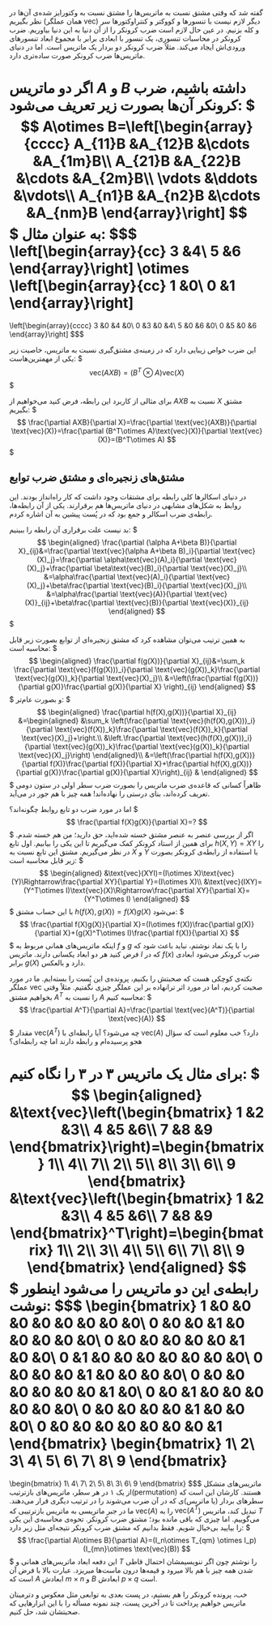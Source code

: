 گفته شد که وقتی مشتق نسبت به ماتریس‌ها را مشتق نسبت به وکتورایز شده‌ی آن‌ها در نظر بگیریم (همان عملگر $\text{vec}$) دیگر لازم نیست با تنسورها و کووکتر و کنتراوکتورها سر و کله بزنیم. در عین حال لازم است ضرب کرونکر را از آن دنیا به این دنیا بیاوریم. ضرب کرونکر در محاسبات تنسوری، یک تنسور با ابعادی برابر با مجموع ابعاد تنسورهای ورودی‌اش ایجاد می‌کند. مثلاً ضرب کرونکر دو بردار یک ماتریس است. اما در دنیای ماتریس‌ها ضرب کرونکر صورت ساده‌تری دارد.

اگر دو ماتریس $A$ و $B$ داشته باشیم، ضرب کرونکر آن‌ها بصورت زیر تعریف می‌شود:
$$$
A\otimes B=\left[\begin{array}{cccc}
A_{11}B &A_{12}B &\cdots &A_{1m}B\\
A_{21}B &A_{22}B &\cdots &A_{2m}B\\
\vdots &\ddots &\vdots\\
A_{n1}B &A_{n2}B &\cdots &A_{nm}B
\end{array}\right]
$$$
به عنوان مثال:
$$$
\left[\begin{array}{cc}
3 &4\\
5 &6
\end{array}\right]
\otimes
\left[\begin{array}{cc}
1 &0\\
0 &1
\end{array}\right]
=
\left[\begin{array}{cccc}
3 &0 &4 &0\\
0 &3 &0 &4\\
5 &0 &6 &0\\
0 &5 &0 &6
\end{array}\right]
$$$

این ضرب خواص زیبایی دارد که در زمینه‌ی مشتق‌گیری نسبت به ماتریس، خاصیت زیر یکی از مهمترین‌هاست:
$$$
\text{vec}(AXB)=(B^T\otimes A)\text{vec}(X)
$$$

برای مثالی از کاربرد این رابطه، فرض کنید می‌خواهیم از $AXB$ نسبت به $X$ مشتق بگیریم:
$$$
\frac{\partial AXB}{\partial X}=\frac{\partial \text{vec}(AXB)}{\partial \text{vec}(X)}=\frac{\partial (B^T\otimes A)\text{vec}(X)}{\partial \text{vec}(X)}=(B^T\otimes A)
$$$

## مشتق‌های زنجیره‌ای و مشتق ضرب توابع
در دنیای اسکالرها کلی رابطه برای مشتقات وجود داشت که کار راه‌انداز بودند. این  روابط به شکل‌های مشابهی در دنیای ماتریس‌ها هم برقرارند. یکی از آن رابطه‌ها، رابطه‌ی ضرب اسکالر و جمع بود که در پُست پیشین به آن اشاره کردم.

بد نیست علت برقراری آن رابطه را ببینیم:
$$$
\begin{aligned}
\frac{\partial (\alpha A+\beta B)}{\partial X}_{ij}&=\frac{\partial \text{vec}(\alpha A+\beta B)_i}{\partial \text{vec}(X)_j}=\frac{\partial \alpha\text{vec}(A)_i}{\partial \text{vec}(X)_j}+\frac{\partial \beta\text{vec}(B)_i}{\partial \text{vec}(X)_j}\\
&=\alpha\frac{\partial \text{vec}(A)_i}{\partial \text{vec}(X)_j}+\beta\frac{\partial \text{vec}(B)_i}{\partial \text{vec}(X)_j}\\
&=\alpha\frac{\partial \text{vec}(A)}{\partial \text{vec}(X)}_{ij}+\beta\frac{\partial \text{vec}(B)}{\partial \text{vec}(X)}_{ij}
\end{aligned}
$$$

به همین ترتیب می‌توان مشاهده کرد که مشتق زنجیره‌ای از توابع بصورت زیر قابل محاسبه است:
$$$
\begin{aligned}
\frac{\partial f(g(X))}{\partial X}_{ij}&=\sum_k \frac{\partial \text{vec}(f(g(X)))_i}{\partial \text{vec}(g(X))_k}\frac{\partial \text{vec}(g(X))_k}{\partial \text{vec}(X)_j}\\
&=\left(\frac{\partial f(g(X))}{\partial g(X)}\frac{\partial g(X)}{\partial X} \right)_{ij}
\end{aligned}
$$$
و بصورت عام‌تر:
$$$
\begin{aligned}
\frac{\partial h(f(X),g(X))}{\partial X}_{ij} &=\begin{aligned}
&\sum_k \left(\frac{\partial \text{vec}(h(f(X),g(X)))_i}{\partial \text{vec}(f(X))_k}\frac{\partial \text{vec}(f(X))_k}{\partial \text{vec}(X)_j}+\right.\\
&\left.\frac{\partial \text{vec}(h(f(X),g(X)))_i}{\partial \text{vec}(g(X))_k}\frac{\partial \text{vec}(g(X))_k}{\partial \text{vec}(X)_j}\right)
\end{aligned}\\
&=\left(\frac{\partial h(f(X),g(X))}{\partial f(X)}\frac{\partial f(X)}{\partial X}+\frac{\partial h(f(X),g(X))}{\partial g(X)}\frac{\partial g(X)}{\partial X}\right)_{ij} &
\end{aligned}
$$$
ظاهراً کسانی که قاعده‌ی ضرب ماتریس را بصورت ضرب سطر اولی در ستون دومی تعریف کرده‌اند، بنای درستی را نهاده‌اند! همه چیز با هم جور در می‌آید.

اما در مورد ضرب دو تابع روابط چگونه‌اند؟
$$$
\frac{\partial f(X)g(X)}{\partial X}=?
$$$
اگر از بررسی عنصر به عنصر مشتق خسته شده‌اید، حق دارید؛ من هم خسته شدم. برای همین از استاد کرونکر کمک می‌گیریم تا این یکی را بیابیم. اول تابع $h(X,Y)=XY$ را در نظر می‌گیریم. مشتق این تابع نسبت به $X$ و $Y$ با استفاده از رابطه‌ی کرونکر بصورت زیر قابل محاسبه است:
$$$
\begin{aligned}
&\text{vec}(XYI)=(I\otimes X)\text{vec}(Y)\Rightarrow\frac{\partial XY}{\partial Y}=(I\otimes X)\\
&\text{vec}(IXY)=(Y^T\otimes I)\text{vec}(X)\Rightarrow\frac{\partial XY}{\partial X}=(Y^T\otimes I)
\end{aligned}
$$$
با این حساب مشتق $h(f(X),g(X))=f(X)g(X)$ می‌شود:
$$$
\frac{\partial f(X)g(X)}{\partial X}=(I\otimes f(X))\frac{\partial g(X)}{\partial X}+(g(X)^T\otimes I)\frac{\partial f(X)}{\partial X}
$$$
اینکه ماتریس‌های همانی مربوط به $f$ و $g$ را با یک نماد نوشتم، نباید باعث شود که فرض کنید هر دو ابعاد یکسانی دارند. ماتریس $I$ که در $f(x)$ ضرب کرونکر می‌شود ابعادی برابر $g(X)$ دارد و بالعکس.

نکته‌ی کوچکی هست که صحبتش را بکنیم، پرونده‌ی این پُست را بسته‌ایم. ما در مورد عملگر $\text{vec}$ صحبت کردیم، اما در مورد اثر ترانهاده بر این عملگر چیزی نگفتیم. مثلاً وقتی بخواهیم مشتق $A^T$ را نسبت به $A$ محاسبه کنیم:
$$$
\frac{\partial A^T}{\partial A}=\frac{\partial \text{vec}(A^T)}{\partial \text{vec}(A)}
$$$
مقدار $\text{vec}(A^T)$ چه می‌شود؟ آیا رابطه‌ای با $\text{vec}(A)$ دارد؟ خب معلوم است که سؤال هجو پرسیده‌ام و رابطه دارند اما چه رابطه‌ای؟

برای مثال یک ماتریس ۳ در ۳ را نگاه کنیم:
$$$
\begin{aligned}
&\text{vec}\left(\begin{bmatrix}
1 &2 &3\\
4 &5 &6\\
7 &8 &9
\end{bmatrix}\right)=\begin{bmatrix}
1\\
4\\
7\\
2\\
5\\
8\\
3\\
6\\
9
\end{bmatrix}
&\text{vec}\left(\begin{bmatrix}
1 &2 &3\\
4 &5 &6\\
7 &8 &9
\end{bmatrix}^T\right)=\begin{bmatrix}
1\\
2\\
3\\
4\\
5\\
6\\
7\\
8\\
9
\end{bmatrix}
\end{aligned}
$$$
رابطه‌ی این دو ماتریس را می‌شود اینطور نوشت:
$$$
\begin{bmatrix}
1 &0 &0 &0 &0 &0 &0 &0 &0\\
0 &0 &0 &1 &0 &0 &0 &0 &0\\
0 &0 &0 &0 &0 &0 &1 &0 &0\\
0 &1 &0 &0 &0 &0 &0 &0 &0\\
0 &0 &0 &0 &1 &0 &0 &0 &0\\
0 &0 &0 &0 &0 &0 &0 &1 &0\\
0 &0 &1 &0 &0 &0 &0 &0 &0\\
0 &0 &0 &0 &0 &1 &0 &0 &0\\
0 &0 &0 &0 &0 &0 &0 &0 &1
\end{bmatrix}
\begin{bmatrix}
1\\
2\\
3\\
4\\
5\\
6\\
7\\
8\\
9
\end{bmatrix}
=
\begin{bmatrix}
1\\
4\\
7\\
2\\
5\\
8\\
3\\
6\\
9
\end{bmatrix}
$$$
ماتریس‌های متشکل از یک ۱ در هر سطر، ماتریس‌های بازترتیب(permutation) هستند. کارشان این است که سطرهای بردار (یا ماتریس)ی که در آن ضرب می‌شوند را در ترتیب دیگری قرار می‌دهند. ما در جبر ماتریسی به ماتریس بازترتیبی که $\text{vec}(A)$ را به $\text{vec}(A^T)$ تبدیل کند، ماتریس $T$ می‌گوییم. اما چیزی که باقی مانده بود؛ مشتق ضرب کرونکر. تحوه‌ی محاسبه‌ی این یکی را بیایید بی‌خیال شویم. فقط بدانیم که مشتق ضرب کرونکر نتیجه‌ای مثل زیر دارد:
$$$
\frac{\partial A\otimes B}{\partial A}=(I_n\otimes T_{qm} \otimes I_p)(I_{mn}\otimes \text{vec}(B))
$$$
این دفعه ابعاد ماتریس‌های همانی و $T$ را نوشتم چون اگر ننویسیمشان احتمال قاطی شدن همه چیز با هم بالا میرود و قیمه‌ها درون ماست‌ها میریزد. عبارت بالا با فرض آن است که $A$ ابعادش $m\times n$ و $B$ ابعادش $p\times q$ است.

خب، پرونده کرونکر را هم بستیم، در پست بعدی به توابعی مثل معکوس و دترمینان ماتریس خواهیم پرداخت تا در آخرین پست، چند نمونه مسأله را با این ابزارهایی که صحبتشان شد، حل کنیم.